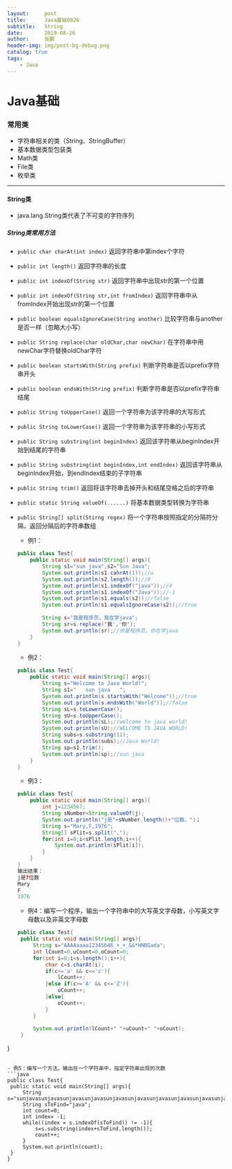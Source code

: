 ```yaml
---
layout:     post 
title:      Java基础0826
subtitle:   String
date:       2019-08-26
author:     张鹏
header-img: img/post-bg-debug.png
catalog: true   
tags:                         
    - Java
---
```


# Java基础

### 常用类

- 字符串相关的类（String、StringBuffer）
- 基本数据类型包装类
- Math类
- File类
- 枚举类

------

#### String类
- java.lang.String类代表了不可变的字符序列

##### String类常用方法

- `public char charAt(int index)`
返回字符串中第index个字符
- `public int length()`
返回字符串的长度
- `public int indexOf(String str)`
返回字符串中出现str的第一个位置
- `public int indexOf(String str,int fromIndex)`
返回字符串中从fromIndex开始出现str的第一个位置
- `public boolean equalsIgnoreCase(String another)`
比较字符串与another是否一样（忽略大小写）
- `public String replace(char oldChar,char newChar)`
在字符串中用newChar字符替换oldChar字符
- `public boolean startsWith(String prefix)`
判断字符串是否以prefix字符串开头
- `public boolean endsWith(String prefix)`
判断字符串是否以prefix字符串结尾
- `public String toUpperCase()`
返回一个字符串为该字符串的大写形式
- `public String toLowerCase()`
返回一个字符串为该字符串的小写形式
- `public String substring(int beginIndex)`
返回该字符串从beginIndex开始到结尾的字符串
- `public String substring(int beginIndex,int endIndex)`
返回该字符串从beginIndex开始，到endIndex结束的子字符串
- `public String trim()`
返回将该字符串去掉开头和结尾空格之后的字符串
- `public static String valueOf(......)`
将基本数据类型转换为字符串
- `public String[] split(Stirng regex)`
将一个字符串按照指定的分隔符分隔，返回分隔后的字符串数组

   - 例1：
   ```java
   public class Test{
       public static void main(String[] args){
           String s1="sun java",s2="Sun Java";
           System.out.println(s1.cahrAt(1));//u
           System.out.println(s2.length());//8
           System.out.println(s1.indexOf("java"));//4
           System.out.println(s1.indexOf("Java"));//-1
           System.out.println(s1.equals(s2));//false
           System.out.println(s1.equalsIgnoreCase(s2));//true
           
           String s="我是程序员，我在学java";
           String sr=s.replace('我','你');
           System.out.println(sr);//你是程序员，你在学java
       }
   }
   ```
  
   - 例2：
   ```java
   public class Test{
       public static void main(String[] args){
           String s="Welcome to Java World!";
           String s1="   sun java   ";
           System.out.println(s.startsWith("Welcome"));//true
           System.out.println(s.endsWith("World"));//false
           String sL=s.toLowerCase();
           String sU=s.toUpperCase();
           System.out.println(sL);//welcome to java world!
           System.out.println(sU);//WELCOME TO JAVA WORLD!
           String subs=s.substring(11);
           System.out.println(subs);//Java World!
           String sp=s1.trim();
           System.out.println(sp);//sun java
       }
   }
   ```
  
   - 例3：
   ```java
   public class Test{
       public static void main(String[] args){
           int j=1234567;
           String sNumber=String.valueOf(j);
           System.out.println("j是"+sNumber.length()+"位数。")；
           String s="Mary,F,1976";
           String[] sPlit=s.split(",");
           for(int i=0;i<sPlit.length;i++){
               System.out.println(sPlit[i]);
           }
       }
   }
   输出结果：
   j是7位数
   Mary
   F
   1976
   ```
   
   - 例4：编写一个程序，输出一个字符串中的大写英文字母数，小写英文字母数以及非英文字母数
   ```java
   public class Test{
	public static void main(String[] args){
		String s="AAAAaaaa12345646_+_+_&&*HNBGada";
		int lCount=0,uCount=0,oCount=0;
		for(int i=0;i<s.length();i++){
			char c=s.charAt(i);
			if(c>='a' && c<='z'){
				lCount++;
			}else if(c>='A' && c<='Z'){
				uCount++;
			}else{
				oCount++;
			}
		}
		
		System.out.println(lCount+" "+uCount+" "+oCount);
	}
}
   ```
   
   - 例5：编写一个方法，输出在一个字符串中，指定字符串出现的次数
   ```java
   public class Test{
	public static void main(String[] args){
		String s="sunjavasunjavasunjavasunjavasunjavasunjavasunjavasunjavasunjavasunjava";
		String sToFind="java";
		int count=0;
		int index= -1;
		while((index = s.indexOf(sToFind)) != -1){
			s=s.substring(index+sToFind.length());
			count++;
		}
		System.out.println(count);
	}
}
   ```